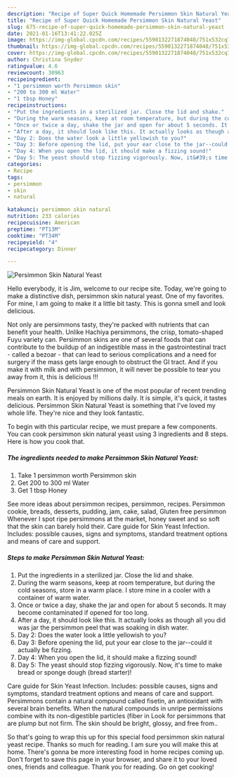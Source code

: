 ```yaml
---
description: "Recipe of Super Quick Homemade Persimmon Skin Natural Yeast"
title: "Recipe of Super Quick Homemade Persimmon Skin Natural Yeast"
slug: 675-recipe-of-super-quick-homemade-persimmon-skin-natural-yeast
date: 2021-01-16T13:41:22.025Z
image: https://img-global.cpcdn.com/recipes/5590132271874048/751x532cq70/persimmon-skin-natural-yeast-recipe-main-photo.jpg
thumbnail: https://img-global.cpcdn.com/recipes/5590132271874048/751x532cq70/persimmon-skin-natural-yeast-recipe-main-photo.jpg
cover: https://img-global.cpcdn.com/recipes/5590132271874048/751x532cq70/persimmon-skin-natural-yeast-recipe-main-photo.jpg
author: Christina Snyder
ratingvalue: 4.6
reviewcount: 30963
recipeingredient:
- "1 persimmon worth Persimmon skin"
- "200 to 300 ml Water"
- "1 tbsp Honey"
recipeinstructions:
- "Put the ingredients in a sterilized jar. Close the lid and shake."
- "During the warm seasons, keep at room temperature, but during the cold seasons, store in a warm place. I store mine in a cooler with a container of warm water."
- "Once or twice a day, shake the jar and open for about 5 seconds. It may become contaminated if opened for too long."
- "After a day, it should look like this. It actually looks as though all you did was jar the persimmon peel that was soaking in dish water."
- "Day 2: Does the water look a little yellowish to you?"
- "Day 3: Before opening the lid, put your ear close to the jar--could it actually be fizzing."
- "Day 4: When you open the lid, it should make a fizzing sound!"
- "Day 5: The yeast should stop fizzing vigorously. Now, it&#39;s time to make bread or sponge dough (bread starter)!"
categories:
- Recipe
tags:
- persimmon
- skin
- natural

katakunci: persimmon skin natural 
nutrition: 233 calories
recipecuisine: American
preptime: "PT13M"
cooktime: "PT34M"
recipeyield: "4"
recipecategory: Dinner

---
```



![Persimmon Skin Natural Yeast](https://img-global.cpcdn.com/recipes/5590132271874048/751x532cq70/persimmon-skin-natural-yeast-recipe-main-photo.jpg)

Hello everybody, it is Jim, welcome to our recipe site. Today, we're going to make a distinctive dish, persimmon skin natural yeast. One of my favorites. For mine, I am going to make it a little bit tasty. This is gonna smell and look delicious.

Not only are persimmons tasty, they&#39;re packed with nutrients that can benefit your health. Unlike Hachiya persimmons, the crisp, tomato-shaped Fuyu variety can. Persimmon skins are one of several foods that can contribute to the buildup of an indigestible mass in the gastrointestinal tract - called a bezoar - that can lead to serious complications and a need for surgery if the mass gets large enough to obstruct the GI tract. And if you make it with milk and with persimmon, it will never be possible to tear you away from it, this is delicious !!!

Persimmon Skin Natural Yeast is one of the most popular of recent trending meals on earth. It is enjoyed by millions daily. It is simple, it's quick, it tastes delicious. Persimmon Skin Natural Yeast is something that I've loved my whole life. They're nice and they look fantastic.


To begin with this particular recipe, we must prepare a few components. You can cook persimmon skin natural yeast using 3 ingredients and 8 steps. Here is how you cook that.

<!--inarticleads1-->

##### The ingredients needed to make Persimmon Skin Natural Yeast:

1. Take 1 persimmon worth Persimmon skin
1. Get 200 to 300 ml Water
1. Get 1 tbsp Honey


See more ideas about persimmon recipes, persimmon, recipes. Persimmon cookie, breads, desserts, pudding, jam, cake, salad, Gluten free persimmon Whenever I spot ripe persimmons at the market, honey sweet and so soft that the skin can barely hold their. Care guide for Skin Yeast Infection. Includes: possible causes, signs and symptoms, standard treatment options and means of care and support. 

<!--inarticleads2-->

##### Steps to make Persimmon Skin Natural Yeast:

1. Put the ingredients in a sterilized jar. Close the lid and shake.
1. During the warm seasons, keep at room temperature, but during the cold seasons, store in a warm place. I store mine in a cooler with a container of warm water.
1. Once or twice a day, shake the jar and open for about 5 seconds. It may become contaminated if opened for too long.
1. After a day, it should look like this. It actually looks as though all you did was jar the persimmon peel that was soaking in dish water.
1. Day 2: Does the water look a little yellowish to you?
1. Day 3: Before opening the lid, put your ear close to the jar--could it actually be fizzing.
1. Day 4: When you open the lid, it should make a fizzing sound!
1. Day 5: The yeast should stop fizzing vigorously. Now, it&#39;s time to make bread or sponge dough (bread starter)!


Care guide for Skin Yeast Infection. Includes: possible causes, signs and symptoms, standard treatment options and means of care and support. Persimmons contain a natural compound called fisetin, an antioxidant with several brain benefits. When the natural compounds in unripe permissions combine with its non-digestible particles (fiber in Look for persimmons that are plump but not firm. The skin should be bright, glossy, and free from.. 

So that's going to wrap this up for this special food persimmon skin natural yeast recipe. Thanks so much for reading. I am sure you will make this at home. There's gonna be more interesting food in home recipes coming up. Don't forget to save this page in your browser, and share it to your loved ones, friends and colleague. Thank you for reading. Go on get cooking!
